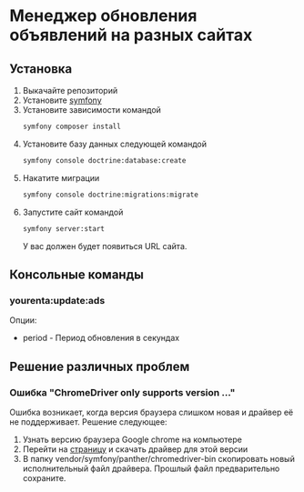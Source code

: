 # Менеджер обновления объявлений на разных сайтах
## Установка
1. Выкачайте репозиторий
2. Установите [symfony](https://symfony.com/download)
3. Установите зависимости командой  
    ```bash
    symfony composer install
    ```
4. Установите базу данных следующей командой  
    ```bash
    symfony console doctrine:database:create
    ```
5. Накатите миграции  
    ```bash
    symfony console doctrine:migrations:migrate
    ```
6. Запустите сайт командой  
    ```bash
    symfony server:start
    ```
    У вас должен будет появиться URL сайта.

## Консольные команды
### yourenta:update:ads
Опции:
- period - Период обновления в секундах

## Решение различных проблем
### Ошибка "ChromeDriver only supports version ..."
Ошибка возникает, когда версия браузера слишком новая 
и драйвер её не поддерживает. Решение следующее:
1. Узнать версию браузера Google chrome на компьютере
2. Перейти на [страницу](https://chromedriver.chromium.org/downloads)
и скачать драйвер для этой версии
3. В папку vendor/symfony/panther/chromedriver-bin скопировать новый исполнительный файл драйвера.
Прошлый файл предварительно сохраните.
